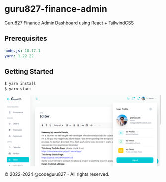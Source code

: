 # guru827-finance-admin

Guru827 Finance Admin Dashboard using React + TailwindCSS

## Prerequisites

```yaml
node.js: 18.17.1
yarn: 1.22.22
```

## Getting Started

```bash
$ yarn install
$ yarn start
```

![Guru827](screenshot.png)

&copy; 2022-2024 @codeguru827 - All rights reserved.
